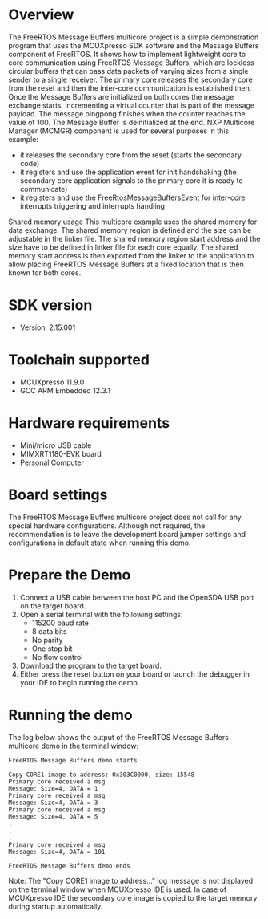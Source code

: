 Overview
========
The FreeRTOS Message Buffers multicore project is a simple demonstration program that uses the
MCUXpresso SDK software and the Message Buffers component of FreeRTOS. It shows how to implement 
lightweight core to core communication using FreeRTOS Message Buffers, which are lockless circular buffers 
that can pass data packets of varying sizes from a single sender to a single receiver.
The primary core releases the secondary core from the reset and then the inter-core communication 
is established then. Once the Message Buffers are initialized on both cores the message exchange starts,
incrementing a virtual counter that is part of the message payload. The message pingpong finishes 
when the counter reaches the value of 100. The Message Buffer is deinitialized at the end.
NXP Multicore Manager (MCMGR) component is used for several purposes in this example:
- it releases the secondary core from the reset (starts the secondary code)
- it registers and use the application event for init handshaking (the secondary core application 
  signals to the primary core it is ready to communicate)
- it registers and use the FreeRtosMessageBuffersEvent for inter-core interrupts triggering and
  interrupts handling  

Shared memory usage
This multicore example uses the shared memory for data exchange. The shared memory region is
defined and the size can be adjustable in the linker file. The shared memory region start address
and the size have to be defined in linker file for each core equally. The shared memory start
address is then exported from the linker to the application to allow placing FreeRTOS Message Buffers
at a fixed location that is then known for both cores.

SDK version
===========
- Version: 2.15.001

Toolchain supported
===================
- MCUXpresso  11.9.0
- GCC ARM Embedded  12.3.1

Hardware requirements
=====================
- Mini/micro USB cable
- MIMXRT1180-EVK board
- Personal Computer

Board settings
==============
The FreeRTOS Message Buffers multicore project does not call for any special hardware configurations.
Although not required, the recommendation is to leave the development board jumper settings and 
configurations in default state when running this demo.

Prepare the Demo
================
1.  Connect a USB cable between the host PC and the OpenSDA USB port on the target board. 
2.  Open a serial terminal with the following settings:
    - 115200 baud rate
    - 8 data bits
    - No parity
    - One stop bit
    - No flow control
3.  Download the program to the target board.
4.  Either press the reset button on your board or launch the debugger in your IDE to begin running the demo.


Running the demo
================
The log below shows the output of the FreeRTOS Message Buffers multicore demo in the terminal window:
~~~~~~~~~~~~~~~~~~~~~~~~~~~~~~~~~~~
FreeRTOS Message Buffers demo starts

Copy CORE1 image to address: 0x303C0000, size: 15548
Primary core received a msg
Message: Size=4, DATA = 1
Primary core received a msg
Message: Size=4, DATA = 3
Primary core received a msg
Message: Size=4, DATA = 5
.
.
.
Primary core received a msg
Message: Size=4, DATA = 101

FreeRTOS Message Buffers demo ends

~~~~~~~~~~~~~~~~~~~~~~~~~~~~~~~~~~~
Note:
The "Copy CORE1 image to address..." log message is not displayed on the terminal window when MCUXpresso IDE is used.
In case of MCUXpresso IDE the secondary core image is copied to the target memory during startup automatically.

